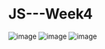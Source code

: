 # JS---Week4
![image](https://user-images.githubusercontent.com/115491975/213726407-96472e74-10fb-4e03-888e-786de1643ff3.png)
![image](https://user-images.githubusercontent.com/115491975/213726816-ef28bd34-df92-4729-ba70-1a002cfd7c4d.png)
![image](https://user-images.githubusercontent.com/115491975/213727159-f12a7ffc-7251-4ec0-a43b-4fcc08a3bfb5.png)

